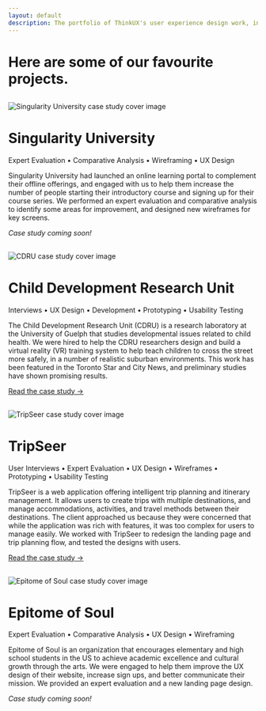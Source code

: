 ```yaml
---
layout: default
description: The portfolio of ThinkUX's user experience design work, including prototyping, expert evaluation, usability testing, design sprints, user interviews, and more.
---
```


<div class="portfolio-banner">
  <div class="portfolio-header">
    <h1 class="text-center">Here are some of our favourite projects.</h1>
  </div>
</div>
<div class="container">
  
  <div class="row portfolio-item">
    <div class="col-xs-10 col-xs-offset-1 col-md-10 col-md-offset-1">
      <div class="row">
        <div class="col-xs-12 col-sm-5" style="margin-top:30px">
          <img class="img-responsive center-block" src="{{ site.baseurl }}/images/su-cover.jpeg" alt="Singularity University case study cover image" />
        </div>
        <div class="col-xs-12 col-sm-7">
          <h1>Singularity University</h1>
          <p class="services">Expert Evaluation &bull; Comparative Analysis &bull; Wireframing &bull; UX Design</p>
          <p>Singularity University had launched an online learning portal to complement their offline offerings, and engaged with us to help them increase the number of people starting their introductory course and signing up for their course series. We performed an expert evaluation and comparative analysis to identify some areas for improvement, and designed new wireframes for key screens.</p>
          <p><em>Case study coming soon!</em></p>
        </div>
      </div>
    </div>
  </div>
  
  <div class="row portfolio-item">
    <div class="col-xs-10 col-xs-offset-1 col-md-10 col-md-offset-1">
      <div class="row">
        <div class="col-xs-12 col-sm-5" style="margin-top:30px">
          <img class="img-responsive center-block" src="{{ site.baseurl }}/images/cdru-cover.jpeg" alt="CDRU case study cover image" />
        </div>
        <div class="col-xs-12 col-sm-7">
          <h1>Child Development Research Unit</h1>
          <p class="services">Interviews &bull; UX Design &bull; Development &bull; Prototyping &bull; Usability Testing</p>
          <p>The Child Development Research Unit (CDRU) is a research laboratory at the University of Guelph that studies developmental issues related to child health. We were hired to help the CDRU researchers design and build a virtual reality (VR) training system to help teach children to cross the street more safely, in a number of realistic suburban environments. This work has been featured in the Toronto Star and City News, and preliminary studies have shown promising results.</p>
          <p><a href="{{ site.baseurl }}/case-studies/cdru/">Read the case study &rarr;</a></p>
        </div>
      </div>
    </div>
  </div>
  
  <div class="row portfolio-item">
    <div class="col-xs-10 col-xs-offset-1 col-md-10 col-md-offset-1">
      <div class="row">
        <div class="col-xs-12 col-sm-5" style="margin-top:30px">
          <img class="img-responsive center-block" src="{{ site.baseurl }}/images/tripseer-cover.jpeg" alt="TripSeer case study cover image" />
        </div>
        <div class="col-xs-12 col-sm-7">
          <h1>TripSeer</h1>
          <p class="services">User Interviews &bull; Expert Evaluation &bull; UX Design &bull; Wireframes &bull; Prototyping &bull; Usability Testing</p>
          <p>TripSeer is a web application offering intelligent trip planning and itinerary management. It allows users to create trips with multiple destinations, and manage accommodations, activities, and travel methods between their destinations. The client approached us because they were concerned that while the application was rich with features, it was too complex for users to manage easily. We worked with TripSeer to redesign the landing page and trip planning flow, and tested the designs with users.</p>
          <p><a href="{{ site.baseurl }}/case-studies/tripseer/">Read the case study &rarr;</a></p>
        </div>
      </div>
    </div>
  </div>
  
  <div class="row portfolio-item">
    <div class="col-xs-10 col-xs-offset-1 col-md-10 col-md-offset-1">
      <div class="row">
        <div class="col-xs-12 col-sm-5" style="margin-top:30px">
          <img class="img-responsive center-block" src="{{ site.baseurl }}/images/eos-cover.jpeg" alt="Epitome of Soul case study cover image" />
        </div>
        <div class="col-xs-12 col-sm-7">
          <h1>Epitome of Soul</h1>
          <p class="services">Expert Evaluation &bull; Comparative Analysis &bull; UX Design &bull; Wireframing</p>
          <p>Epitome of Soul is an organization that encourages elementary and high school students in the US to achieve academic excellence and cultural growth through the arts. We were engaged to help them improve the UX design of their website, increase sign ups, and better communicate their mission. We provided an expert evaluation and a new landing page design.</p>
          <p><em>Case study coming soon!</em></p>
        </div>
      </div>
    </div>
  </div>
  
</div>
